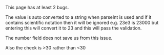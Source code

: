 This page has at least 2 bugs.

The value is auto converted to a string when parseInt
is used and if it contains scientific notation then it will be ignored
e.g. 23e3 is 23000 but entering this will convert it to 23 and this will
pass the validation.

The number field does not save us from this issue.

Also the check is >30 rather than <30